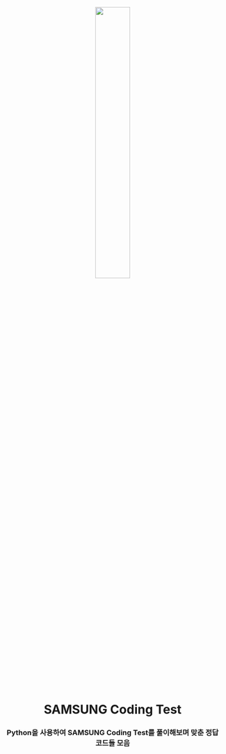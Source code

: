 <p align="center">
  <img src="https://github.com/user-attachments/assets/bcea6048-06cc-434d-84ca-c8fd9bcdaa1b" width="40%">
</p>

<h1 align="center">SAMSUNG Coding Test </h1>
<h3 align="center">Python을 사용하여 SAMSUNG Coding Test를 풀이해보며 맞춘 정답 코드들 모음</h3></h3>
